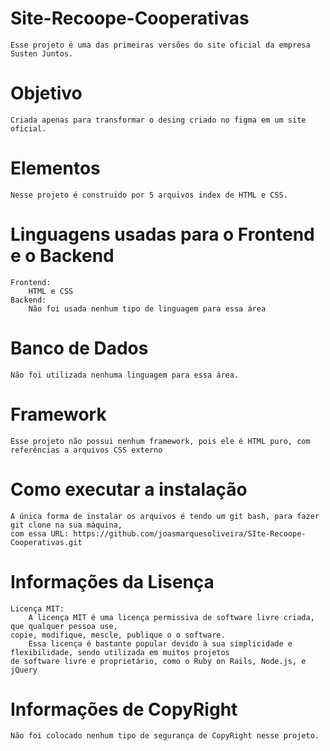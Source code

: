 
# Site-Recoope-Cooperativas

    Esse projeto é uma das primeiras versões do site oficial da empresa Susten Juntos.

# Objetivo
    Criada apenas para transformar o desing criado no figma em um site oficial. 

# Elementos
    Nesse projeto é construido por 5 arquivos index de HTML e CSS.

# Linguagens usadas para o Frontend e o Backend
    Frontend:     
        HTML e CSS
    Backend:
        Não foi usada nenhum tipo de linguagem para essa área

# Banco de Dados
    Não foi utilizada nenhuma linguagem para essa área.

# Framework 
    Esse projeto não possui nenhum framework, pois ele é HTML puro, com referências a arquivos CSS externo 

# Como executar a instalação
    A única forma de instalar os arquivos é tendo um git bash, para fazer git clone na sua máquina, 
    com essa URL: https://github.com/joasmarquesoliveira/SIte-Recoope-Cooperativas.git

# Informações da Lisença
    Licença MIT: 
        A licença MIT é uma licença permissiva de software livre criada, que qualquer pessoa use, 
    copie, modifique, mescle, publique o o software.
        Essa licença é bastante popular devido à sua simplicidade e flexibilidade, sendo utilizada em muitos projetos 
    de software livre e proprietário, como o Ruby on Rails, Node.js, e jQuery
# Informações de CopyRight
    Não foi colocado nenhum tipo de segurança de CopyRight nesse projeto.
